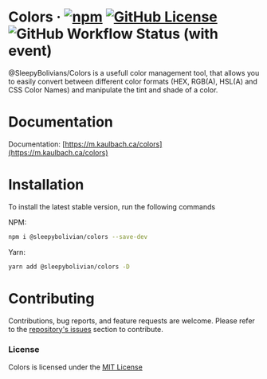 # Colors · [![npm](https://img.shields.io/npm/v/%40sleepybolivian%2Fcolors)](https://www.npmjs.com/package/@sleepybolivian/colors) [![GitHub License](https://img.shields.io/github/license/SleepyBolivian/Colors)](https://github.com/SleepyBolivian/Colors/blob/main/LICENSE) ![GitHub Workflow Status (with event)](https://img.shields.io/github/actions/workflow/status/SleepyBolivian/Colors/main.yml)

@SleepyBolivians/Colors is a usefull color management tool, that allows you to easily convert between different color formats (HEX, RGB(A), HSL(A) and CSS Color Names) and manipulate the tint and shade of a color.

# Documentation

Documentation: [https://m.kaulbach.ca/colors](https://m.kaulbach.ca/colors)

# Installation

To install the latest stable version, run the following commands

NPM:

```bash
npm i @sleepybolivian/colors --save-dev
```

Yarn:

```bash
yarn add @sleepybolivian/colors -D
```

# Contributing

Contributions, bug reports, and feature requests are welcome. Please refer to the [repository's issues](https://github.com/SleepyBolivian/Colors) section to contribute.

### License

Colors is licensed under the [MIT License]()
